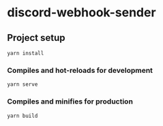 # discord-webhook-sender

## Project setup
```
yarn install
```

### Compiles and hot-reloads for development
```
yarn serve
```

### Compiles and minifies for production
```
yarn build
```
